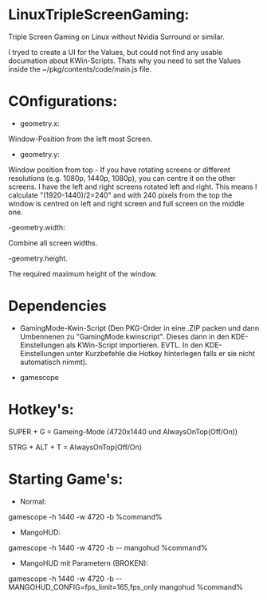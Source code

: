# LinuxTripleScreenGaming:
Triple Screen Gaming on Linux without Nvidia Surround or similar.

I tryed to create a UI for the Values, but could not find any usable documation about KWin-Scripts. Thats why you need to set the Values inside the ~/pkg/contents/code/main.js file.

# COnfigurations:

- geometry.x:

Window-Position from the left most Screen.

- geometry.y:

Window position from top - If you have rotating screens or different resolutions (e.g. 1080p, 1440p, 1080p), you can centre it on the other screens. I have the left and right screens rotated left and right. This means I calculate "(1920-1440)/2=240" and with 240 pixels from the top the window is centred on left and right screen and full screen on the middle one.

-geometry.width:

Combine all screen widths.

-geometry.height.

The required maximum height of the window.

# Dependencies
- GamingMode-Kwin-Script (Den PKG-Order in eine .ZIP packen und dann Umbennenen zu "GamingMode.kwinscript". Dieses dann in den KDE-Einstellungen als KWin-Script importieren. EVTL. In den KDE-Einstellungen unter Kurzbefehle die Hotkey hinterlegen falls er sie nicht automatisch nimmt).

- gamescope

# Hotkey's:
SUPER + G = Gameing-Mode (4720x1440 und AlwaysOnTop(Off/On))

STRG + ALT + T = AlwaysOnTop(Off/On)

# Starting Game's:

- Normal:

gamescope -h 1440 -w 4720 -b %command%

- MangoHUD:

gamescope -h 1440 -w 4720 -b -- mangohud %command%

- MangoHUD mit Parametern (BROKEN):

gamescope -h 1440 -w 4720 -b -- MANGOHUD_CONFIG=fps_limit=165,fps_only mangohud %command%
